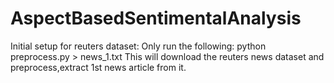 # AspectBasedSentimentalAnalysis
Initial setup for reuters dataset:
Only run the following:
python preprocess.py > news_1.txt
This will download the reuters news dataset and preprocess,extract 1st news article from it.
